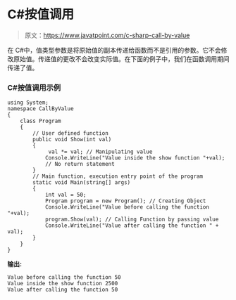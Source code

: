 # C#按值调用

> 原文：<https://www.javatpoint.com/c-sharp-call-by-value>

在 C#中，值类型参数是将原始值的副本传递给函数而不是引用的参数。它不会修改原始值。传递值的更改不会改变实际值。在下面的例子中，我们在函数调用期间传递了值。

### C#按值调用示例

```
using System;
namespace CallByValue
{
    class Program
    {
        // User defined function
        public void Show(int val)
        {
             val *= val; // Manipulating value
            Console.WriteLine("Value inside the show function "+val);
            // No return statement
        }
        // Main function, execution entry point of the program
        static void Main(string[] args)
        {
            int val = 50;
            Program program = new Program(); // Creating Object
            Console.WriteLine("Value before calling the function "+val);
            program.Show(val); // Calling Function by passing value          
            Console.WriteLine("Value after calling the function " + val);
        }
    }
}

```

**输出:**

```
Value before calling the function 50
Value inside the show function 2500
Value after calling the function 50

```
